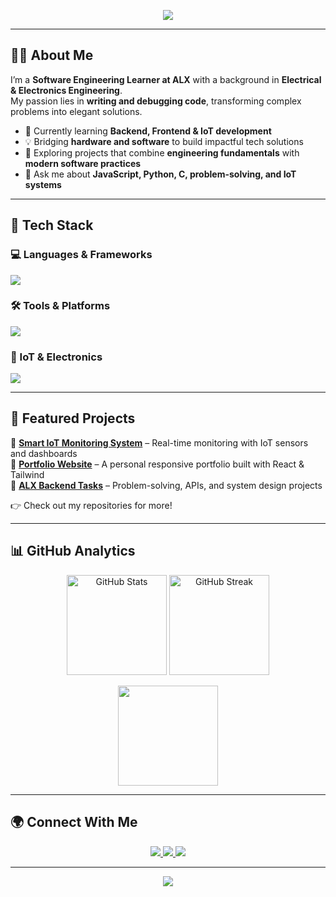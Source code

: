 
  
<!-- Profile Banner -->
<p align="center">
  <img src="https://capsule-render.vercel.app/api?type=waving&color=gradient&height=220&section=header&text=Hi%20there!%20👋%20I'm%20Aurelia&fontSize=40&fontAlignY=35&desc=Software%20Engineer%20|%20Electronics%20Engineer%20|%20IoT%20Enthusiast&descAlignY=55&descAlign=50" />
</p>

---

## 👩‍💻 About Me  

I’m a **Software Engineering Learner at ALX** with a background in **Electrical & Electronics Engineering**.  
My passion lies in **writing and debugging code**, transforming complex problems into elegant solutions.  

- 🌱 Currently learning **Backend, Frontend & IoT development**  
- 💡 Bridging **hardware and software** to build impactful tech solutions  
- 🔭 Exploring projects that combine **engineering fundamentals** with **modern software practices**  
- 💬 Ask me about **JavaScript, Python, C, problem-solving, and IoT systems**  

---

## 🚀 Tech Stack  

### 💻 Languages & Frameworks  
<p align="left">
  <img src="https://skillicons.dev/icons?i=python,js,html,css,react,nodejs,express,c" />
</p>

### 🛠 Tools & Platforms  
<p align="left">
  <img src="https://skillicons.dev/icons?i=git,github,linux,vscode,docker,figma" />
</p>

### 🔌 IoT & Electronics  
<p align="left">
  <img src="https://skillicons.dev/icons?i=arduino,raspberrypi" />  
</p>

---

## 📂 Featured Projects  

🔹 **[Smart IoT Monitoring System](#)** – Real-time monitoring with IoT sensors and dashboards  
🔹 **[Portfolio Website](#)** – A personal responsive portfolio built with React & Tailwind  
🔹 **[ALX Backend Tasks](#)** – Problem-solving, APIs, and system design projects  

👉 Check out my repositories for more!  

---

## 📊 GitHub Analytics  

<p align="center">
  <img src="https://github-readme-stats.vercel.app/api?username=YOUR_USERNAME&show_icons=true&theme=radical" alt="GitHub Stats" height="160"/>
  <img src="https://github-readme-streak-stats.herokuapp.com/?user=YOUR_USERNAME&theme=radical" alt="GitHub Streak" height="160"/>
</p>  

<p align="center">
  <img src="https://github-readme-stats.vercel.app/api/top-langs/?username=YOUR_USERNAME&layout=compact&theme=radical" height="160"/>
</p>

---

## 🌍 Connect With Me  

<p align="center">
  <a href="https://www.linkedin.com/in/aurelia-bett/" target="_blank">
    <img src="https://img.shields.io/badge/LinkedIn-0A66C2?style=for-the-badge&logo=linkedin&logoColor=white"/>
  </a>
  <a href="mailto:cbettaurelia@gmail.com">
    <img src="https://img.shields.io/badge/Email-D14836?style=for-the-badge&logo=gmail&logoColor=white"/>
  </a>
  <a href="https://YOUR_PORTFOLIO_URL/" target="_blank">
    <img src="https://img.shields.io/badge/Portfolio-000000?style=for-the-badge&logo=vercel&logoColor=white"/>
  </a>
</p>  

---

<p align="center">
  <img src="https://capsule-render.vercel.app/api?type=waving&color=gradient&height=120&section=footer"/>
</p>




